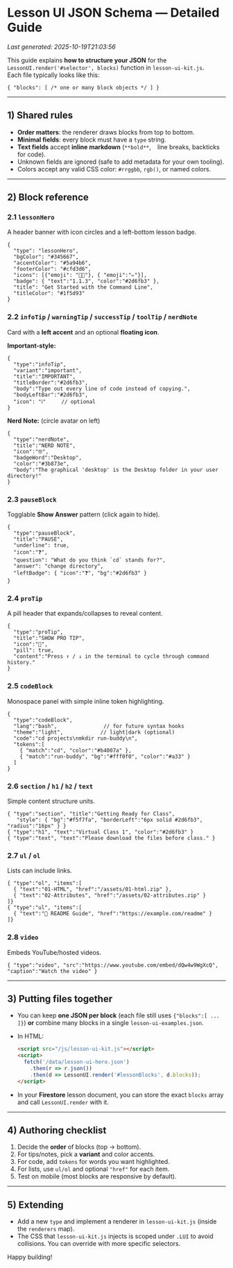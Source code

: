 # Lesson UI JSON Schema — Detailed Guide

_Last generated: 2025-10-19T21:03:56_

This guide explains **how to structure your JSON** for the `LessonUI.render('#selector', blocks)` function in `lesson-ui-kit.js`.  
Each file typically looks like this:

```jsonc
{ "blocks": [ /* one or many block objects */ ] }
```

---

## 1) Shared rules

- **Order matters**: the renderer draws blocks from top to bottom.
- **Minimal fields**: every block must have a `type` string.
- **Text fields** accept **inline markdown** (`**bold**`, `
` line breaks, backticks for code).
- Unknown fields are ignored (safe to add metadata for your own tooling).
- Colors accept any valid CSS color: `#rrggbb`, `rgb()`, or named colors.

---

## 2) Block reference

### 2.1 `lessonHero`
A header banner with icon circles and a left-bottom lesson badge.

```jsonc
{
  "type": "lessonHero",
  "bgColor": "#345667",
  "accentColor": "#5a94b6",
  "footerColor": "#cfd3d6",
  "icons": [{"emoji": "🧑‍💻"}, { "emoji":"✏️"}],
  "badge": { "text":"1.1.3", "color":"#2d6fb3" },
  "title": "Get Started with the Command Line",
  "titleColor": "#1f5d93"
}
```

### 2.2 `infoTip` / `warningTip` / `successTip` / `toolTip` / `nerdNote`
Card with a **left accent** and an optional **floating icon**.

**Important-style:**  
```jsonc
{
  "type":"infoTip",
  "variant":"important",
  "title":"IMPORTANT",
  "titleBorder":"#2d6fb3",
  "body":"Type out every line of code instead of copying.",
  "bodyLeftBar":"#2d6fb3",
  "icon": "ℹ️"     // optional
}
```

**Nerd Note:** (circle avatar on left)  
```jsonc
{
  "type":"nerdNote",
  "title":"NERD NOTE",
  "icon":"🤓",
  "badgeWord":"Desktop",
  "color":"#3b873e",
  "body":"The graphical 'desktop' is the Desktop folder in your user directory!"
}
```

### 2.3 `pauseBlock`
Togglable **Show Answer** pattern (click again to hide).

```jsonc
{
  "type":"pauseBlock",
  "title":"PAUSE",
  "underline": true,
  "icon":"❓",
  "question": "What do you think `cd` stands for?",
  "answer": "change directory",
  "leftBadge": { "icon":"❓", "bg":"#2d6fb3" }
}
```

### 2.4 `proTip`
A pill header that expands/collapses to reveal content.

```jsonc
{
  "type":"proTip",
  "title":"SHOW PRO TIP",
  "icon":"💎",
  "pill": true,
  "content":"Press ↑ / ↓ in the terminal to cycle through command history."
}
```

### 2.5 `codeBlock`
Monospace panel with simple inline token highlighting.

```jsonc
{
  "type":"codeBlock",
  "lang":"bash",               // for future syntax hooks
  "theme":"light",            // light|dark (optional)
  "code":"cd projects\nmkdir run-buddy\n",
  "tokens":[
    { "match":"cd", "color":"#b4007a" },
    { "match":"run-buddy", "bg":"#fff0f0", "color":"#a33" }
  ]
}
```

### 2.6 `section` / `h1` / `h2` / `text`
Simple content structure units.

```jsonc
{ "type":"section", "title":"Getting Ready for Class",
   "style": { "bg":"#f5f7fa", "borderLeft":"6px solid #2d6fb3", "radius":"16px" } }
{ "type":"h1", "text":"Virtual Class 1", "color":"#2d6fb3" }
{ "type":"text", "text":"Please download the files before class." }
```

### 2.7 `ul` / `ol`
Lists can include links.

```jsonc
{ "type":"ol", "items":[
  { "text":"01-HTML", "href":"/assets/01-html.zip" },
  { "text":"02-Attributes", "href":"/assets/02-attributes.zip" }
]}
{ "type":"ul", "items":[
  { "text":"📖 README Guide", "href":"https://example.com/readme" }
]}
```

### 2.8 `video`
Embeds YouTube/hosted videos.

```jsonc
{ "type":"video", "src":"https://www.youtube.com/embed/dQw4w9WgXcQ", "caption":"Watch the video" }
```

---

## 3) Putting files together

- You can keep **one JSON per block** (each file still uses `{"blocks":[ ... ]}`) **or** combine many blocks in a single `lesson-ui-examples.json`.
- In HTML:
  ```html
  <script src="/js/lesson-ui-kit.js"></script>
  <script>
    fetch('/data/lesson-ui-hero.json')
      .then(r => r.json())
      .then(d => LessonUI.render('#lessonBlocks', d.blocks));
  </script>
  ```

- In your **Firestore** lesson document, you can store the exact `blocks` array and call `LessonUI.render` with it.

---

## 4) Authoring checklist

1. Decide the **order** of blocks (top → bottom).
2. For tips/notes, pick a **variant** and color accents.
3. For code, add `tokens` for words you want highlighted.
4. For lists, use `ul/ol` and optional `"href"` for each item.
5. Test on mobile (most blocks are responsive by default).

---

## 5) Extending

- Add a new `type` and implement a renderer in `lesson-ui-kit.js` (inside the `renderers` map).
- The CSS that `lesson-ui-kit.js` injects is scoped under `.LUI` to avoid collisions. You can override with more specific selectors.

Happy building!
